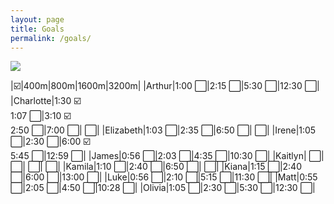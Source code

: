 ```yaml
---
layout: page
title: Goals
permalink: /goals/
---
```


![]({{site.baseurl}}/images/qualifying_standards.png)

|:ballot_box_with_check:|400m|800m|1600m|3200m|
|Arthur|1:00 :white_large_square:|2:15 :white_large_square:|5:30 :white_large_square:|12:30 :white_large_square:|
|Charlotte|1:30 :ballot_box_with_check: <br> 1:07 :white_large_square:|3:10 :ballot_box_with_check: <br> 2:50 :white_large_square:|7:00 :white_large_square:| :white_large_square:|
|Elizabeth|1:03 :white_large_square:|2:35 :white_large_square:|6:50 :white_large_square:| :white_large_square:|
|Irene|1:05 :white_large_square:|2:30 :white_large_square:|6:00 :ballot_box_with_check: <br> 5:45 :white_large_square:|12:59 :white_large_square:|
|James|0:56 :white_large_square:|2:03 :white_large_square:|4:35 :white_large_square:|10:30 :white_large_square:|
|Kaitlyn| :white_large_square:| :white_large_square:| :white_large_square:| :white_large_square:|
|Kamila|1:10 :white_large_square:|2:40 :white_large_square:|6:50 :white_large_square:| :white_large_square:|
|Kiana|1:15 :white_large_square:|2:40 :white_large_square:|6:00 :white_large_square:|13:00 :white_large_square:|
|Luke|0:56 :white_large_square:|2:10 :white_large_square:|5:15 :white_large_square:|11:30 :white_large_square:|
|Matt|0:55 :white_large_square:|2:05 :white_large_square:|4:50 :white_large_square:|10:28 :white_large_square:|
|Olivia|1:05 :white_large_square:|2:30 :white_large_square:|5:30 :white_large_square:|12:30 :white_large_square:|




